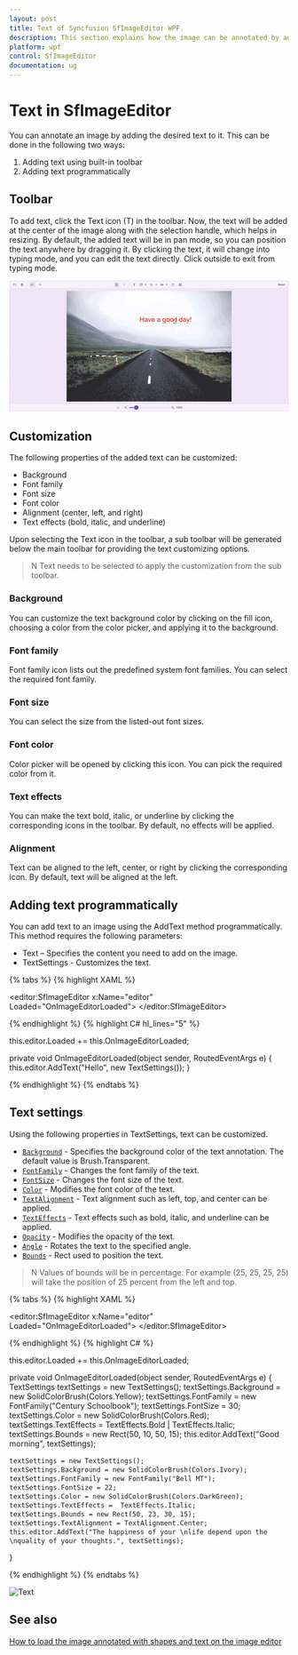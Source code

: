 ```yaml
---
layout: post
title: Text of Syncfusion SfImageEditor WPF.
description: This section explains how the image can be annotated by adding the required text on it and also it can be customized.
platform: wpf
control: SfImageEditor
documentation: ug
---
```


# Text in SfImageEditor

You can annotate an image by adding the desired text to it. This can be done in the following two ways:

1. Adding text using built-in toolbar
2. Adding text programmatically

## Toolbar

To add text, click the Text icon (T) in the toolbar. Now, the text will be added at the center of the image along with the selection handle, which helps in resizing. By default, the added text will be in pan mode, so you can position the text anywhere by dragging it. By clicking the text, it will change into typing mode, and you can edit the text directly. Click outside to exit from typing mode.

![Text-settings-toolbar-in-WPF-ImageEditor](Images/text-setting-toolbar-in-wpf-image-editor.gif)   

## Customization

The following properties of the added text can be customized:

* Background
* Font family
* Font size
* Font color
* Alignment (center, left, and right)
* Text effects (bold, italic, and underline)

Upon selecting the Text icon in the toolbar, a sub toolbar will be generated below the main toolbar for providing the text customizing options. 

>N Text needs to be selected to apply the customization from the sub toolbar.

### Background

You can customize the text background color by clicking on the fill icon, choosing a color from the color picker, and applying it to the background.

### Font family

Font family icon lists out the predefined system font families. You can select the required font family.

### Font size

You can select the size from the listed-out font sizes.

### Font color

Color picker will be opened by clicking this icon. You can pick the required color from it.

### Text effects

You can make the text bold, italic, or underline by clicking the corresponding icons in the toolbar. By default, no effects will be applied.

### Alignment

Text can be aligned to the left, center, or right by clicking the corresponding icon. By default, text will be aligned at the left.

## Adding text programmatically

You can add text to an image using the AddText method programmatically. This method requires the following parameters:

* Text – Specifies the content you need to add on the image.
* TextSettings - Customizes the text.

{% tabs %} 
{% highlight XAML %} 

<editor:SfImageEditor x:Name="editor"                         
                      Loaded="OnImageEditorLoaded">
</editor:SfImageEditor>

{% endhighlight %}
{% highlight C# hl_lines="5" %}

this.editor.Loaded += this.OnImageEditorLoaded;

private void OnImageEditorLoaded(object sender, RoutedEventArgs e)
{
    this.editor.AddText("Hello", new TextSettings());
}

{% endhighlight %}
{% endtabs %} 

## Text settings

Using the following properties in TextSettings, text can be customized.

* [`Background`](https://help.syncfusion.com/cr/wpf/Syncfusion.UI.Xaml.ImageEditor.TextSettings.html#Syncfusion_UI_Xaml_ImageEditor_TextSettings_Background) - Specifies the background color of the text annotation. The default value is Brush.Transparent.
* [`FontFamily`](https://help.syncfusion.com/cr/wpf/Syncfusion.UI.Xaml.ImageEditor.TextSettings.html#Syncfusion_UI_Xaml_ImageEditor_TextSettings_FontFamily) - Changes the font family of the text.
* [`FontSize`](https://help.syncfusion.com/cr/wpf/Syncfusion.UI.Xaml.ImageEditor.TextSettings.html#Syncfusion_UI_Xaml_ImageEditor_TextSettings_FontSize) - Changes the font size of the text.
* [`Color`](https://help.syncfusion.com/cr/wpf/Syncfusion.UI.Xaml.ImageEditor.TextSettings.html#Syncfusion_UI_Xaml_ImageEditor_TextSettings_Color) - Modifies the font color of the text.
* [`TextAlignment`](https://help.syncfusion.com/cr/wpf/Syncfusion.UI.Xaml.ImageEditor.TextSettings.html#Syncfusion_UI_Xaml_ImageEditor_TextSettings_TextAlignment) - Text alignment such as left, top, and center can be applied.
* [`TextEffects`](https://help.syncfusion.com/cr/wpf/Syncfusion.UI.Xaml.ImageEditor.TextSettings.html#Syncfusion_UI_Xaml_ImageEditor_TextSettings_TextEffects) - Text effects such as bold, italic, and underline can be applied.
* [`Opacity`](https://help.syncfusion.com/cr/wpf/Syncfusion.UI.Xaml.ImageEditor.TextSettings.html#Syncfusion_UI_Xaml_ImageEditor_TextSettings_Opacity) - Modifies the opacity of the text.
* [`Angle`](https://help.syncfusion.com/cr/wpf/Syncfusion.UI.Xaml.ImageEditor.TextSettings.html#Syncfusion_UI_Xaml_ImageEditor_TextSettings_Angle) - Rotates the text to the specified angle.
* [`Bounds`](https://help.syncfusion.com/cr/wpf/Syncfusion.UI.Xaml.ImageEditor.TextSettings.html#Syncfusion_UI_Xaml_ImageEditor_TextSettings_Bounds) - Rect used to position the text. 

>N Values of bounds will be in percentage. For example (25, 25, 25, 25) will take the position of 25 percent from the left and top.

{% tabs %} 
{% highlight XAML %}

<editor:SfImageEditor x:Name="editor"                         
                      Loaded="OnImageEditorLoaded">
</editor:SfImageEditor>

{% endhighlight %}
{% highlight C# %} 
       
this.editor.Loaded += this.OnImageEditorLoaded;

private void OnImageEditorLoaded(object sender, RoutedEventArgs e)
{
    TextSettings textSettings = new TextSettings();
    textSettings.Background = new SolidColorBrush(Colors.Yellow);
    textSettings.FontFamily = new FontFamily("Century Schoolbook");
    textSettings.FontSize = 30;
    textSettings.Color = new SolidColorBrush(Colors.Red);
    textSettings.TextEffects = TextEffects.Bold | TextEffects.Italic;
    textSettings.Bounds = new Rect(50, 10, 50, 15);
    this.editor.AddText("Good morning", textSettings);

    textSettings = new TextSettings();
    textSettings.Background = new SolidColorBrush(Colors.Ivory);
    textSettings.FontFamily = new FontFamily("Bell MT");
    textSettings.FontSize = 22;
    textSettings.Color = new SolidColorBrush(Colors.DarkGreen);
    textSettings.TextEffects =  TextEffects.Italic;
    textSettings.Bounds = new Rect(50, 23, 30, 15);
    textSettings.TextAlignment = TextAlignment.Center;
    this.editor.AddText("The happiness of your \nlife depend upon the \nquality of your thoughts.", textSettings);
}

{% endhighlight %}
{% endtabs %} 

![Text](Images/Text.jpg)   

## See also

[How to load the image annotated with shapes and text on the image editor](https://support.syncfusion.com/kb/article/9825/how-to-load-the-image-annotated-with-shapes-and-text-in-wpf-image-editor)

